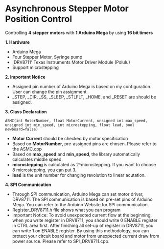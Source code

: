 # Asynchronous Stepper Motor Position Control
Controlling __4__ __stepper__ __motors__ with **1 Arduino Mega** by using **16 bit timers**

**1. Hardware**
- Arduino Mega
- Four Stepper Motor, Syringe pump
- 'DRV8711' Texas Instruments Motor Driver Module (Polulu)
- Support microstepping

**2. Important Notice**
- Assigned pin number of Arduino Mega is based on my configuration. User can change the pin assignment.
- _STEP, _DIR, _SS, _SLEEP, _STLFLT, _HOME, and _RESET are should be assigned.

**3. Class Declaration**
    
    ASMC(int MotorNumber, float MotorCurrent, unsigned int max_speed, unsigned int min_speed, int microstepping, float lead, bool newboard=false) 

- **Motor Current** should be checked by motor specification
- Based on **MotorNumber**, pre-assigned pins are chosen. Please refer to the ASMC.cpp
- Based on **max_speed** and **min_speed**, the library automatically calculates middle speed.
- **microstepping** is calculated as 2^microstepping. If you want to choose 8 microstepping, you can put 3.
- **lead** is the unit number for changing revolution to linear acutation.

**4. SPI Communication**

- Through SPI communication, Arduino Mega can set motor driver, DRV8711. The SPI communication is based on pre-set pins of Arduino Mega.
You can refer to the Arduino Website for SPI communication.
- Register_DRV8711.h file shows what you can program
- Important Notice: To avoid unexpected current flow at the beginning, when you write register in DRV8711, you should write 0 ENABLE register in CTRL area first.
After finishing all set-up of register in DRV8711, you can write 1 on ENABLE register.
By using this methodology, you can protect your circuit board and motor from unexpected current draw from power source.
Please refer to SPI_DRV8711.cpp.
